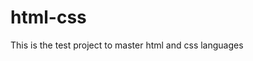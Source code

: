# html-css
<html>
<head>
<title>Read me</title>
</head>
<body>
<p>This is the test project to master html and css languages</p>
</body>
</html>
